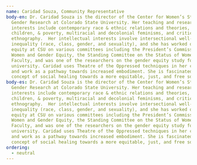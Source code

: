 ```yaml
---
name: Caridad Souza, Community Representative
body-en: Dr. Caridad Souza is the director of the Center for Women’s Studies and
  Gender Research at Colorado State University. Her teaching and research
  interests include contemporary race & ethnic relations and theories, women,
  children, & poverty, multiracial and decolonial feminisms, and critical
  ethnography.  Her intellectual interests involve intersectional well-being and
  inequality (race, class, gender, and sexuality), and she has worked on gender
  equity at CSU on various committees including the President’s Commission on
  Women and Gender Equity, the Standing Committee on the Status of Women
  Faculty, and was one of the researchers on the gender equity study for the
  university. Caridad uses Theatre of the Oppressed techniques in her classes
  and work as a pathway towards increased embodiment. She is fascinated with the
  concept of social healing towards a more equitable, just, and free society
body-es: Dr. Caridad Souza is the director of the Center for Women’s Studies and
  Gender Research at Colorado State University. Her teaching and research
  interests include contemporary race & ethnic relations and theories, women,
  children, & poverty, multiracial and decolonial feminisms, and critical
  ethnography.  Her intellectual interests involve intersectional well-being and
  inequality (race, class, gender, and sexuality), and she has worked on gender
  equity at CSU on various committees including the President’s Commission on
  Women and Gender Equity, the Standing Committee on the Status of Women
  Faculty, and was one of the researchers on the gender equity study for the
  university. Caridad uses Theatre of the Oppressed techniques in her classes
  and work as a pathway towards increased embodiment. She is fascinated with the
  concept of social healing towards a more equitable, just, and free society
ordering:
  - neutral
---
```

